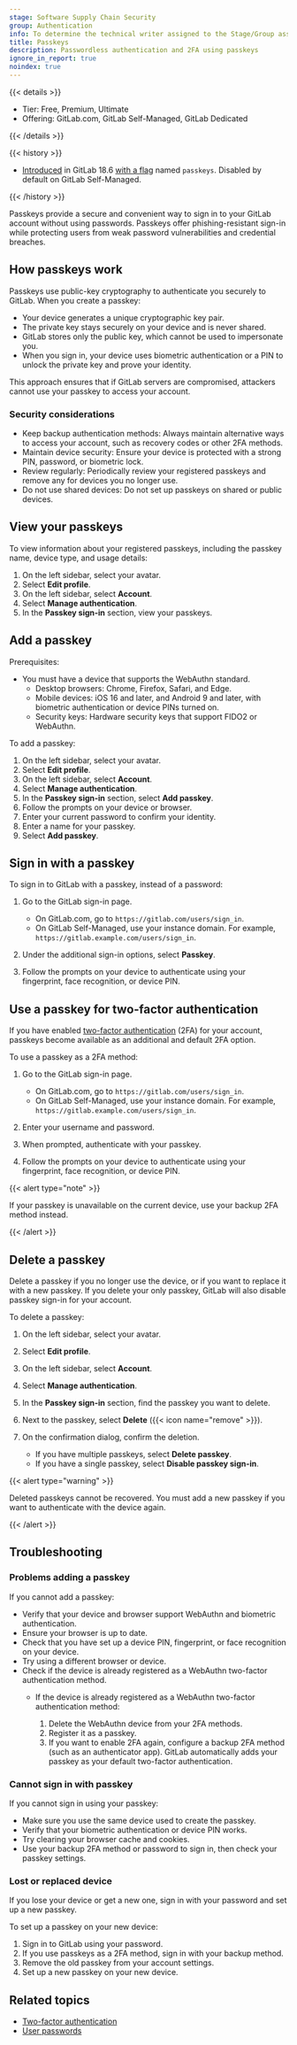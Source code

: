 ```yaml
---
stage: Software Supply Chain Security
group: Authentication
info: To determine the technical writer assigned to the Stage/Group associated with this page, see https://handbook.gitlab.com/handbook/product/ux/technical-writing/#assignments
title: Passkeys
description: Passwordless authentication and 2FA using passkeys
ignore_in_report: true
noindex: true
---
```


{{< details >}}

- Tier: Free, Premium, Ultimate
- Offering: GitLab.com, GitLab Self-Managed, GitLab Dedicated

{{< /details >}}

{{< history >}}

- [Introduced](https://gitlab.com/gitlab-org/gitlab/-/merge_requests/206407) in GitLab 18.6
  [with a flag](../administration/feature_flags/_index.md) named `passkeys`.
  Disabled by default on GitLab Self-Managed.

{{< /history >}}

Passkeys provide a secure and convenient way to sign in to your GitLab account without using
passwords. Passkeys offer phishing-resistant sign-in while protecting users from weak password
vulnerabilities and credential breaches.

## How passkeys work

Passkeys use public-key cryptography to authenticate you securely to GitLab. When you create a passkey:

- Your device generates a unique cryptographic key pair.
- The private key stays securely on your device and is never shared.
- GitLab stores only the public key, which cannot be used to impersonate you.
- When you sign in, your device uses biometric authentication or a PIN to unlock the private key and prove your identity.

This approach ensures that if GitLab servers are compromised, attackers cannot use your passkey to access your account.

### Security considerations

- Keep backup authentication methods: Always maintain alternative ways to access your account,
  such as recovery codes or other 2FA methods.
- Maintain device security: Ensure your device is protected with a strong PIN, password,
  or biometric lock.
- Review regularly: Periodically review your registered passkeys and remove any for devices
  you no longer use.
- Do not use shared devices: Do not set up passkeys on shared or public devices.

## View your passkeys

To view information about your registered passkeys, including the passkey name, device type,
and usage details:

1. On the left sidebar, select your avatar.
1. Select **Edit profile**.
1. On the left sidebar, select **Account**.
1. Select **Manage authentication**.
1. In the **Passkey sign-in** section, view your passkeys.

## Add a passkey

Prerequisites:

- You must have a device that supports the WebAuthn standard.
  - Desktop browsers: Chrome, Firefox, Safari, and Edge.
  - Mobile devices: iOS 16 and later, and Android 9 and later, with biometric authentication
    or device PINs turned on.
  - Security keys: Hardware security keys that support FIDO2 or WebAuthn.

To add a passkey:

1. On the left sidebar, select your avatar.
1. Select **Edit profile**.
1. On the left sidebar, select **Account**.
1. Select **Manage authentication**.
1. In the **Passkey sign-in** section, select **Add passkey**.
1. Follow the prompts on your device or browser.
1. Enter your current password to confirm your identity.
1. Enter a name for your passkey.
1. Select **Add passkey**.

## Sign in with a passkey

To sign in to GitLab with a passkey, instead of a password:

1. Go to the GitLab sign-in page.

   - On GitLab.com, go to `https://gitlab.com/users/sign_in`.
   - On GitLab Self-Managed, use your instance domain. For example, `https://gitlab.example.com/users/sign_in`.

1. Under the additional sign-in options, select **Passkey**.
1. Follow the prompts on your device to authenticate using your fingerprint, face recognition, or device PIN.

## Use a passkey for two-factor authentication

If you have enabled [two-factor authentication](../user/profile/account/two_factor_authentication.md)
(2FA) for your account, passkeys become available as an additional and default 2FA option.

To use a passkey as a 2FA method:

1. Go to the GitLab sign-in page.

   - On GitLab.com, go to `https://gitlab.com/users/sign_in`.
   - On GitLab Self-Managed, use your instance domain. For example, `https://gitlab.example.com/users/sign_in`.

1. Enter your username and password.
1. When prompted, authenticate with your passkey.
1. Follow the prompts on your device to authenticate using your fingerprint, face recognition, or device PIN.

{{< alert type="note" >}}

If your passkey is unavailable on the current device, use your backup 2FA method instead.

{{< /alert >}}

## Delete a passkey

Delete a passkey if you no longer use the device, or if you want to replace it with a new passkey.
If you delete your only passkey, GitLab will also disable passkey sign-in for your account.

To delete a passkey:

1. On the left sidebar, select your avatar.
1. Select **Edit profile**.
1. On the left sidebar, select **Account**.
1. Select **Manage authentication**.
1. In the **Passkey sign-in** section, find the passkey you want to delete.
1. Next to the passkey, select **Delete** ({{< icon name="remove" >}}).
1. On the confirmation dialog, confirm the deletion.

   - If you have multiple passkeys, select **Delete passkey**.
   - If you have a single passkey, select **Disable passkey sign-in**.

{{< alert type="warning" >}}

Deleted passkeys cannot be recovered. You must add a new passkey if you want to authenticate with the device again.

{{< /alert >}}

## Troubleshooting

### Problems adding a passkey

If you cannot add a passkey:

- Verify that your device and browser support WebAuthn and biometric authentication.
- Ensure your browser is up to date.
- Check that you have set up a device PIN, fingerprint, or face recognition on your device.
- Try using a different browser or device.
- Check if the device is already registered as a WebAuthn two-factor authentication method.
  - If the device is already registered as a WebAuthn two-factor authentication method:

    1. Delete the WebAuthn device from your 2FA methods.
    1. Register it as a passkey.
    1. If you want to enable 2FA again, configure a backup 2FA method (such as an authenticator app).
       GitLab automatically adds your passkey as your default two-factor authentication.

### Cannot sign in with passkey

If you cannot sign in using your passkey:

- Make sure you use the same device used to create the passkey.
- Verify that your biometric authentication or device PIN works.
- Try clearing your browser cache and cookies.
- Use your backup 2FA method or password to sign in, then check your passkey settings.

### Lost or replaced device

If you lose your device or get a new one, sign in with your password and set up a new passkey.

To set up a passkey on your new device:

1. Sign in to GitLab using your password.
1. If you use passkeys as a 2FA method, sign in with your backup method.
1. Remove the old passkey from your account settings.
1. Set up a new passkey on your new device.

## Related topics

- [Two-factor authentication](../user/profile/account/two_factor_authentication.md)
- [User passwords](../user/profile/user_passwords.md)
